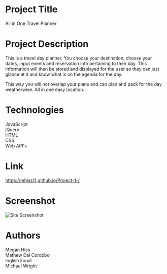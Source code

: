 # Project Title

All in One Travel Planner



# Project Description

This is a travel day planner.  You choose your destination, choose your dates, input events and reservation info pertaining to their day.  This information will then be stored and displayed for the user so they can just glance at it and know what is on the agenda for the day.  

This way you will not overlap your plans and can plan and pack for the day weatherwise. All in one easy location.

#  Technologies
JavaScript     
jQuery  
HTML    
CSS    
Web API's

# Link
https://mhiss11.github.io/Project-1-/


# Screenshot

![Site Screenshot](https://user-images.githubusercontent.com/63832314/163726114-3e682c19-9d16-4d2f-9e3d-3fce4b112c53.png)



# Authors

Megan Hiss  
Mathew Dal Corobbo  
Inglish Foust  
Michael Wright




